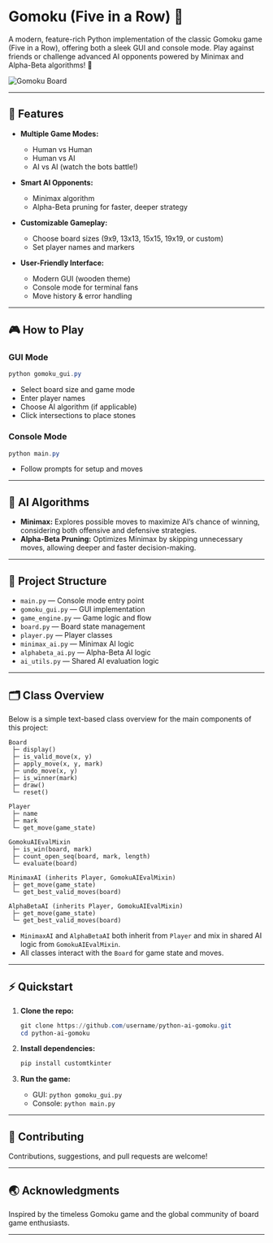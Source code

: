 # Gomoku (Five in a Row) 🧩

A modern, feature-rich Python implementation of the classic Gomoku game (Five in a Row), offering both a sleek GUI and console mode. Play against friends or challenge advanced AI opponents powered by Minimax and Alpha-Beta algorithms! 🧠

![Gomoku Board](https://th.bing.com/th/id/OIP.bafHCcgs9k5HciPIzDO6-gHaEK?rs=1&pid=ImgDetMain)

---

## 🚀 Features

- **Multiple Game Modes:**  
  - Human vs Human  
  - Human vs AI  
  - AI vs AI (watch the bots battle!)

- **Smart AI Opponents:**  
  - Minimax algorithm  
  - Alpha-Beta pruning for faster, deeper strategy

- **Customizable Gameplay:**  
  - Choose board sizes (9x9, 13x13, 15x15, 19x19, or custom)  
  - Set player names and markers

- **User-Friendly Interface:**  
  - Modern GUI (wooden theme)  
  - Console mode for terminal fans  
  - Move history & error handling

---

## 🎮 How to Play

### GUI Mode

```powershell
python gomoku_gui.py
```

- Select board size and game mode
- Enter player names
- Choose AI algorithm (if applicable)
- Click intersections to place stones

### Console Mode

```powershell
python main.py
```

- Follow prompts for setup and moves

---

## 🧩 AI Algorithms

- **Minimax:** Explores possible moves to maximize AI’s chance of winning, considering both offensive and defensive strategies.
- **Alpha-Beta Pruning:** Optimizes Minimax by skipping unnecessary moves, allowing deeper and faster decision-making.

---

## 📁 Project Structure

- `main.py` — Console mode entry point
- `gomoku_gui.py` — GUI implementation
- `game_engine.py` — Game logic and flow
- `board.py` — Board state management
- `player.py` — Player classes
- `minimax_ai.py` — Minimax AI logic
- `alphabeta_ai.py` — Alpha-Beta AI logic
- `ai_utils.py` — Shared AI evaluation logic

---

## 🗂️ Class Overview

Below is a simple text-based class overview for the main components of this project:

```
Board
 ├─ display()
 ├─ is_valid_move(x, y)
 ├─ apply_move(x, y, mark)
 ├─ undo_move(x, y)
 ├─ is_winner(mark)
 ├─ draw()
 └─ reset()

Player
 ├─ name
 ├─ mark
 └─ get_move(game_state)

GomokuAIEvalMixin
 ├─ is_win(board, mark)
 ├─ count_open_seq(board, mark, length)
 └─ evaluate(board)

MinimaxAI (inherits Player, GomokuAIEvalMixin)
 ├─ get_move(game_state)
 └─ get_best_valid_moves(board)

AlphaBetaAI (inherits Player, GomokuAIEvalMixin)
 ├─ get_move(game_state)
 └─ get_best_valid_moves(board)
```

- `MinimaxAI` and `AlphaBetaAI` both inherit from `Player` and mix in shared AI logic from `GomokuAIEvalMixin`.
- All classes interact with the `Board` for game state and moves.

---

## ⚡ Quickstart

1. **Clone the repo:**

   ```powershell
   git clone https://github.com/username/python-ai-gomoku.git
   cd python-ai-gomoku
   ```

2. **Install dependencies:**

   ```powershell
   pip install customtkinter
   ```

3. **Run the game:**  
   - GUI: `python gomoku_gui.py`  
   - Console: `python main.py`

---

## 🤝 Contributing

Contributions, suggestions, and pull requests are welcome!

---

## 🌏 Acknowledgments

Inspired by the timeless Gomoku game and the global community of board game enthusiasts.

---
